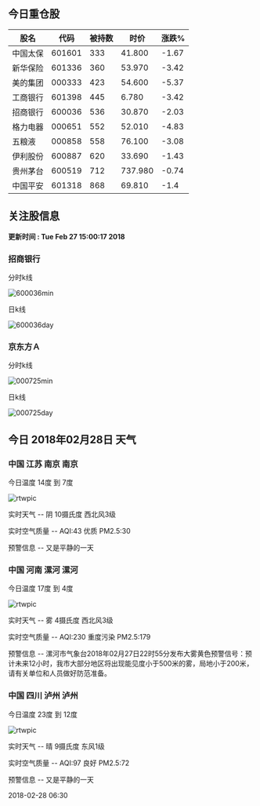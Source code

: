 
## 今日重仓股 

|股名|代码|被持数|时价|涨跌%|
|---|---|---|---|---|
|中国太保|601601|333|41.800|-1.67|
|新华保险|601336|360|53.970|-3.42|
|美的集团|000333|423|54.600|-5.37|
|工商银行|601398|445|6.780|-3.42|
|招商银行|600036|536|30.870|-2.03|
|格力电器|000651|552|52.010|-4.83|
|五粮液|000858|558|76.100|-3.08|
|伊利股份|600887|620|33.690|-1.43|
|贵州茅台|600519|712|737.980|-0.74|
|中国平安|601318|868|69.810|-1.4|

## 关注股信息
**更新时间 : Tue Feb 27 15:00:17 2018**
### 招商银行 
分时k线

![600036min](http://image.sinajs.cn/newchart/min/n/sh600036.gif)

日k线

![600036day](http://image.sinajs.cn/newchart/daily/n/sh600036.gif)

### 京东方Ａ 
分时k线

![000725min](http://image.sinajs.cn/newchart/min/n/sz000725.gif)

日k线

![000725day](http://image.sinajs.cn/newchart/daily/n/sz000725.gif)
## 今日 2018年02月28日 天气
### 中国 江苏 南京 南京

今日温度 14度 到 7度

![rtwpic](http://app1.showapi.com/weather/icon/night/02.png)

实时天气 -- 阴 10摄氏度 西北风3级

实时空气质量 -- AQI:43 优质 PM2.5:30

预警信息 -- 又是平静的一天
    
### 中国 河南 漯河 漯河

今日温度 17度 到 4度

![rtwpic](http://app1.showapi.com/weather/icon/night/18.png)

实时天气 -- 雾 4摄氏度 西北风3级

实时空气质量 -- AQI:230 重度污染 PM2.5:179

预警信息 -- 漯河市气象台2018年02月27日22时55分发布大雾黄色预警信号：预计未来12小时，我市大部分地区将出现能见度小于500米的雾，局地小于200米，请有关单位和人员做好防范准备。
    
### 中国 四川 泸州 泸州

今日温度 23度 到 12度

![rtwpic](http://app1.showapi.com/weather/icon/night/00.png)

实时天气 -- 晴 9摄氏度 东风1级

实时空气质量 -- AQI:97 良好 PM2.5:72

预警信息 -- 又是平静的一天
    
2018-02-28 06:30
